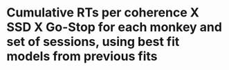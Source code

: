 Cumulative RTs per coherence X SSD X Go-Stop for each monkey and set of sessions, using best fit models from previous fits
========================
